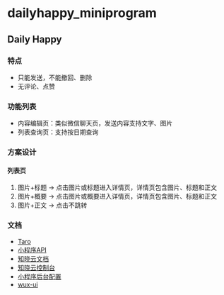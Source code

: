 # dailyhappy_miniprogram

## Daily Happy

### 特点

- 只能发送，不能撤回、删除
- 无评论、点赞

### 功能列表

- 内容编辑页：类似微信聊天页，发送内容支持文字、图片
- 列表查询页：支持按日期查询

### 方案设计

#### 列表页

1. 图片+标题 -> 点击图片或标题进入详情页，详情页包含图片、标题和正文
2. 图片+概要 -> 点击图片或概要进入详情页，详情页包含图片、标题和正文
3. 图片+正文 -> 点击不跳转

### 文档

- [Taro](https://nervjs.github.io/taro/docs/README.html)
- [小程序API](https://developers.weixin.qq.com/miniprogram/dev/api/)
- [知晓云文档](https://doc.minapp.com/)
- [知晓云控制台](https://cloud.minapp.com/dashboard/#/)
- [小程序后台配置](https://mp.weixin.qq.com/wxopen/authprofile?action=index&use_role=1&token=1667199367&lang=zh_CN)
- [wux-ui](https://wux-weapp.github.io/wux-weapp-docs/#/quickstart)
